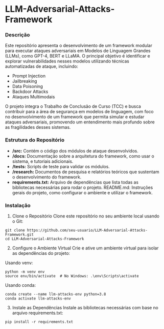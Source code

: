 # LLM-Adversarial-Attacks-Framework
### Descrição
Este repositório apresenta o desenvolvimento de um framework modular para executar ataques adversariais em Modelos de Linguagem Grandes (LLMs), como GPT-4, BERT e LLaMA. O principal objetivo é identificar e explorar vulnerabilidades nesses modelos utilizando técnicas automatizadas de ataque, incluindo:

* Prompt Injection
* Jailbreaking
* Data Poisoning
* Backdoor Attacks
* Ataques Multimodais

O projeto integra o Trabalho de Conclusão de Curso (TCC) e busca contribuir para a área de segurança em modelos de linguagem, com foco no desenvolvimento de um framework que permita simular e estudar ataques adversariais, promovendo um entendimento mais profundo sobre as fragilidades desses sistemas.

### Estrutura do Repositório
* **/src:** Contém o código dos módulos de ataque desenvolvidos.
* **/docs:** Documentação sobre a arquitetura do framework, como usar o sistema, e tutoriais adicionais.
* **/tests:** Scripts de teste para validar os módulos.
* **/research:** Documentos de pesquisa e relatórios teóricos que sustentam o desenvolvimento do framework.
* **requirements.txt:** Arquivo de dependências que lista todas as bibliotecas necessárias para rodar o projeto.
README.md: Instruções gerais do projeto, como configurar o ambiente e utilizar o framework.

### Instalação
1. Clone o Repositório
Clone este repositório no seu ambiente local usando o Git:
```
git clone https://github.com/seu-usuario/LLM-Adversarial-Attacks-Framework.git
cd LLM-Adversarial-Attacks-Framework
```
2. Configure o Ambiente Virtual
Crie e ative um ambiente virtual para isolar as dependências do projeto:

Usando venv:
```
python -m venv env
source env/bin/activate  # No Windows: .\env\Scripts\activate
```
Usando conda:
```
conda create --name llm-attacks-env python=3.8
conda activate llm-attacks-env
```
3. Instale as Dependências
Instale as bibliotecas necessárias com base no arquivo requirements.txt:
```
pip install -r requirements.txt
```
